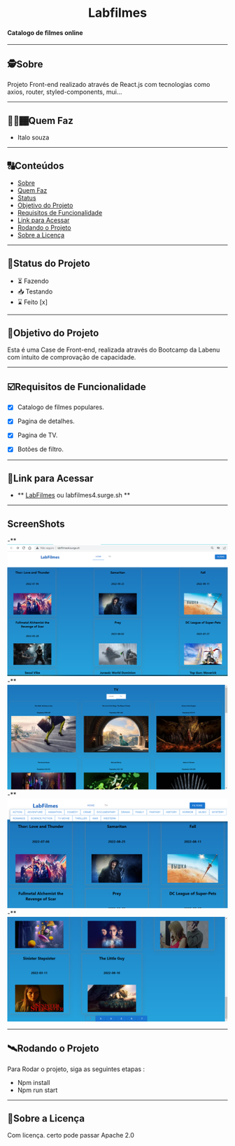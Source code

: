 <h1 align="center">
     Labfilmes
</h1>

<h4 align="left">
    Catalogo de filmes online
</h4>

---

##  🕵Sobre

Projeto Front-end realizado através de React.js com tecnologias como axios, router, styled-components, mui...


---

## 👨🏻🏾Quem Faz 

- Italo souza


---
##  🔠Conteúdos

<!--ts-->
   * [Sobre](#sobre)
   * [Quem Faz](#-quem-faz)
   * [Status](#status)
   * [Objetivo do Projeto](#objetivo-do-projeto)
   * [Requisitos de Funcionalidade](#requisitos-de-funcionalidade)
   * [Link para Acessar](#link-para-acessar)
   * [Rodando o Projeto](#rodando-o-projeto)
   * [Sobre a Licença](#sobre-a-licença)
<!--te-->

---

##  🧭Status do Projeto

 - ⏳ Fazendo
 - 📥 Testando 
 - ⌛ Feito [x]

---

##  🎯Objetivo do Projeto

Esta é uma Case de Front-end, realizada através do Bootcamp da Labenu com intuito de comprovação de capacidade.

---

## ☑️Requisitos de Funcionalidade

- [x] Catalogo de filmes populares.
- [x] Pagina de detalhes.
- [x] Pagina de TV.
- [x] Botões de filtro.



---

## 🔗Link para Acessar

- ** [LabFilmes](labfilmes4.surge.sh) ou labfilmes4.surge.sh **

---

## ScreenShots

-** <img src="https://github.com/italosouza09/LabFilmes/blob/main/screenshots/ScreenShot_20220909152331.png" alt="principal"/>
-** <img src="https://github.com/italosouza09/LabFilmes/blob/main/screenshots/ScreenShot_20220909152406.png" alt="TV">
-** <img src="https://github.com/italosouza09/LabFilmes/blob/main/screenshots/ScreenShot_20220909152534.png" alt="Filters">
-** <img src="https://github.com/italosouza09/LabFilmes/blob/main/screenshots/ScreenShot_20220909152559.png" alt="pagination">

---


## 🛰Rodando o Projeto

Para Rodar o projeto, siga as seguintes etapas :

- Npm install
- Npm run start



---

## 📝Sobre a Licença

Com licença. certo pode passar
Apache 2.0
